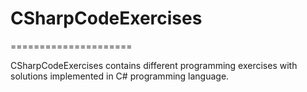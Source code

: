 # CSharpCodeExercises
=====================

CSharpCodeExercises contains different programming exercises with solutions implemented in C# programming language. 


